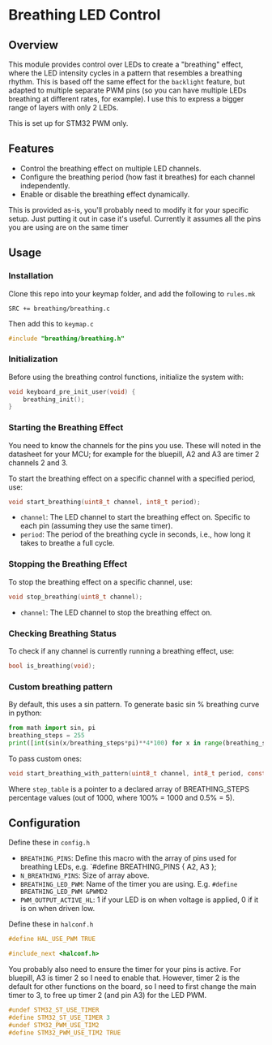 # Breathing LED Control

## Overview

This module provides control over LEDs to create a "breathing" effect, where the LED intensity cycles in a pattern that resembles a breathing rhythm.
This is based off the same effect for the `backlight` feature, but adapted to multiple separate PWM pins (so you can have multiple LEDs breathing at different rates, for example). I use this to express a bigger range of layers with only 2 LEDs.

This is set up for STM32 PWM only.

## Features

- Control the breathing effect on multiple LED channels.
- Configure the breathing period (how fast it breathes) for each channel independently.
- Enable or disable the breathing effect dynamically.

This is provided as-is, you'll probably need to modify it for your
specific setup. Just putting it out in case it's useful.
Currently it assumes all the pins you are using are on the same timer

## Usage

### Installation
Clone this repo into your keymap folder, and add the following to
`rules.mk`

```make
SRC += breathing/breathing.c
```

Then add this to `keymap.c`

```c
#include "breathing/breathing.h"
```

### Initialization

Before using the breathing control functions, initialize the system with:

```c
void keyboard_pre_init_user(void) {
    breathing_init();
}
```

### Starting the Breathing Effect

You need to know the channels for the pins you use. These will noted in the
datasheet for your MCU; for example for the bluepill, A2 and A3 are timer
2 channels 2 and 3.

To start the breathing effect on a specific channel with a specified period, use:

```c
void start_breathing(uint8_t channel, int8_t period);
```

- `channel`: The LED channel to start the breathing effect on. Specific to
  each pin (assuming they use the same timer).
- `period`: The period of the breathing cycle in seconds, i.e., how long it takes to
  breathe a full cycle.

### Stopping the Breathing Effect

To stop the breathing effect on a specific channel, use:

```c
void stop_breathing(uint8_t channel);
```

- `channel`: The LED channel to stop the breathing effect on.

### Checking Breathing Status

To check if any channel is currently running a breathing effect, use:

```c
bool is_breathing(void);
```

### Custom breathing pattern

By default, this uses a sin pattern.
To generate basic sin % breathing curve in python:

```python
from math import sin, pi
breathing_steps = 255
print([int(sin(x/breathing_steps*pi)**4*100) for x in range(breathing_steps)])
```

To pass custom ones:

```c
void start_breathing_with_pattern(uint8_t channel, int8_t period, const uint16_t *step_table);
```

Where `step_table` is a pointer to a declared array of BREATHING_STEPS percentage values
(out of 1000, where 100% = 1000 and 0.5% = 5).

## Configuration

Define these in `config.h`

- `BREATHING_PINS`: Define this macro with the array of pins used for breathing LEDs, e.g. `#define BREATHING_PINS { A2, A3 }; 
- `N_BREATHING_PINS`: Size of array above.
- `BREATHING_LED_PWM`: Name of the timer you are using. E.g. `#define BREATHING_LED_PWM &PWMD2`
- `PWM_OUTPUT_ACTIVE_HL`: 1 if your LED is on when voltage is applied,
  0 if it is on when driven low.
<!-- - `MAX_BREATHING_CHANNELS`: The maximum number of channels that can be controlled. Defaults to 4, which is probably the number of channels that timer has anyway.  -->
<!-- - `BREATHING_STEPS`: The number of steps in the breathing curve. -->

Define these in `halconf.h`

```c
#define HAL_USE_PWM TRUE

#include_next <halconf.h>
```

You probably also need to ensure the timer for your pins is active. For
bluepill, A3 is timer 2 so I need to enable that. However, timer 2 is the
default for other functions on the board, so I need to first change the main timer to 3, to free up timer 2 (and pin A3) for the LED PWM.

```c
#undef STM32_ST_USE_TIMER
#define STM32_ST_USE_TIMER 3
#undef STM32_PWM_USE_TIM2
#define STM32_PWM_USE_TIM2 TRUE
```

